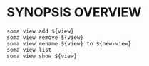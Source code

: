 # SYNOPSIS OVERVIEW

```
soma view add ${view}
soma view remove ${view}
soma view rename ${view} to ${new-view}
soma view list
soma view show ${view}
```
